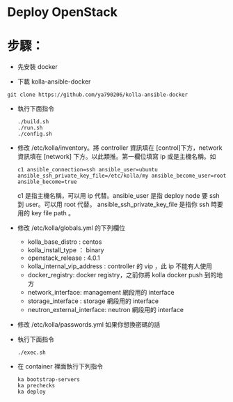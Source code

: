 Deploy OpenStack
================


步驟：
=====

- 先安裝 docker

- 下載 kolla-ansible-docker

```
git clone https://github.com/ya790206/kolla-ansible-docker
```

- 執行下面指令

    ```
    ./build.sh
    ./run.sh
    ./config.sh
    ```

- 修改 /etc/kolla/inventory。將 controller 資訊填在 [control]下方，network 資訊填在
  [network] 下方。以此類推。第一欄位填寫 ip 或是主機名稱。如

    ```
    c1 ansible_connection=ssh ansible_user=ubuntu ansible_ssh_private_key_file=/etc/kolla/my ansible_become_user=root ansible_become=true
    ```

  c1 是指主機名稱，可以用 ip 代替。ansible_user 是指 deploy node 要 ssh 到 user。可以用 root 代替。
  ansible_ssh_private_key_file 是指你 ssh 時要用的 key file path 。

- 修改 /etc/kolla/globals.yml 的下列欄位
    - kolla_base_distro : centos
    - kolla_install_type ： binary
    - openstack_release : 4.0.1
    - kolla_internal_vip_address : controller 的 vip ，此 ip 不能有人使用
    - docker_registry: docker registry，之前你將 kolla docker push 到的地方
    - network_interface: management 網段用的 interface
    - storage_interface : storage 網段用的 interface
    - neutron_external_interface: neutron 網段用的 interface

- 修改 /etc/kolla/passwords.yml 如果你想換密碼的話

- 執行下面指令

    ```
    ./exec.sh
    ```

- 在 container 裡面執行下列指令

    ```
    ka bootstrap-servers
    ka prechecks
    ka deploy
    ```
